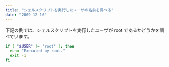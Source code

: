```yaml
---
title: "シェルスクリプトを実行したユーザの名前を調べる"
date: "2009-12-16"
---
```


下記の例では、シェルスクリプトを実行したユーザが root であるかどうかを調べています。

~~~ bash
if [ "$USER" != "root" ]; then
  echo "Executed by root."
  exit -1
fi
~~~

